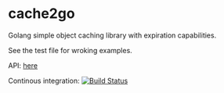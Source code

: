 cache2go
=====

Golang simple object caching library with expiration capabilities.

See the test file for wroking examples.

API: [here](http://go.pkgdoc.org/github.com/rif/cache2go)

Continous integration: [![Build Status](https://secure.travis-ci.org/rif/cache2go.png)](http://travis-ci.org/rif/cache2go)
